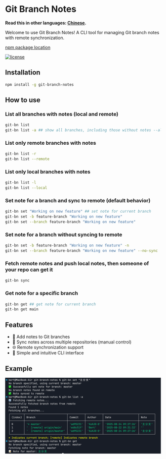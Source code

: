 # Git Branch Notes

**Read this in other languages: [Chinese](README_zh.md).**

Welcome to use Git Branch Notes! A CLI tool for managing Git branch notes with remote synchronization.

[npm package location](https://www.npmjs.com/package/git-branch-notes)

[![license](https://img.shields.io/badge/license-MIT-blue)](LICENSE)

## Installation

```bash
npm install -g git-branch-notes
```

## How to use
### List all branches with notes (local and remote)
```bash
git-bn list
git-bn list -a ## show all branches, including those without notes --all参数
```

### List only remote branches with notes
```bash
git-bn list -r
git-bn list --remote
```

### List only local branches with notes  
```bash
git-bn list -l
git-bn list --local
```

### Set note for a branch and sync to remote (default behavior)
```bash
git-bn set "Working on new feature" ## set note for current branch
git-bn set -b feature-branch "Working on new feature"
git-bn set --branch feature-branch "Working on new feature"
```

### Set note for a branch without syncing to remote
```bash
git-bn set -b feature-branch "Working on new feature" -n
git-bn set --branch feature-branch "Working on new feature" --no-sync
```

### Fetch remote notes and push local notes, then someone of your repo can get it
```bash
git-bn sync
```

### Get note for a specific branch
```bash
git-bn get ## get note for current branch
git-bn get main
```

## Features

+ 📝 Add notes to Git branches
+ 🔄 Sync notes across multiple repositories (manual control)
+ 🌐 Remote synchronization support
+ 🎯 Simple and intuitive CLI interface

## Example
![Example](./assets/image.png)
